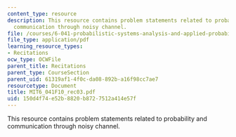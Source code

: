 ```yaml
---
content_type: resource
description: This resource contains problem statements related to probability and
  communication through noisy channel.
file: /courses/6-041-probabilistic-systems-analysis-and-applied-probability-fall-2010/150d4f74e52b8820b8727512a414e57f_MIT6_041F10_rec03.pdf
file_type: application/pdf
learning_resource_types:
- Recitations
ocw_type: OCWFile
parent_title: Recitations
parent_type: CourseSection
parent_uid: 61319af1-4f0c-da08-892b-a16f98cc7ae7
resourcetype: Document
title: MIT6_041F10_rec03.pdf
uid: 150d4f74-e52b-8820-b872-7512a414e57f
---
```

This resource contains problem statements related to probability and communication through noisy channel.

